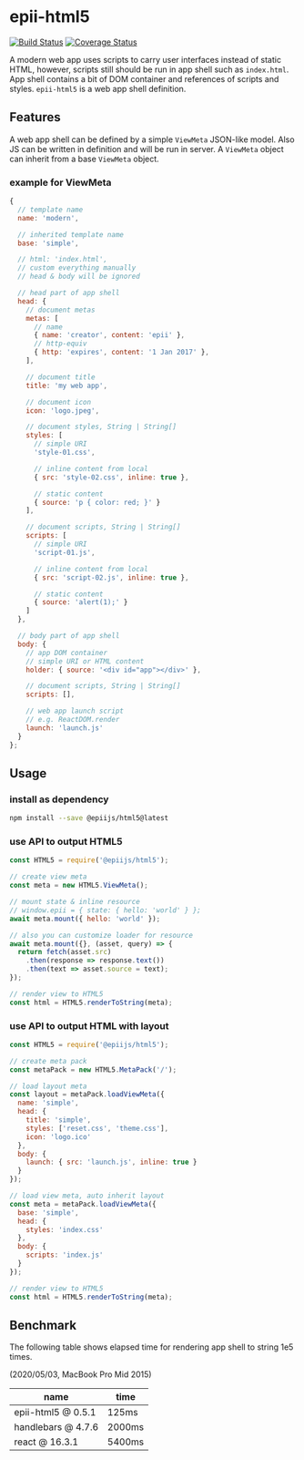 # epii-html5

[![Build Status](https://travis-ci.org/epiijs/epii-html5.svg?branch=master)](https://travis-ci.org/epiijs/epii-html5)
[![Coverage Status](https://coveralls.io/repos/github/epiijs/epii-html5/badge.svg?branch=master)](https://coveralls.io/github/epiijs/epii-html5?branch=master)

A modern web app uses scripts to carry user interfaces instead of static HTML, however, scripts still should be run in app shell such as `index.html`. App shell contains a bit of DOM container and references of scripts and styles. `epii-html5` is a web app shell definition.

## Features

A web app shell can be defined by a simple `ViewMeta` JSON-like model.
Also JS can be written in definition and will be run in server.
A `ViewMeta` object can inherit from a base `ViewMeta` object.

### example for ViewMeta

```js
{
  // template name
  name: 'modern',

  // inherited template name
  base: 'simple',

  // html: 'index.html',
  // custom everything manually
  // head & body will be ignored

  // head part of app shell
  head: {
    // document metas
    metas: [
      // name
      { name: 'creator', content: 'epii' },
      // http-equiv
      { http: 'expires', content: '1 Jan 2017' },
    ],

    // document title
    title: 'my web app',

    // document icon
    icon: 'logo.jpeg',

    // document styles, String | String[]
    styles: [
      // simple URI
      'style-01.css',

      // inline content from local
      { src: 'style-02.css', inline: true },

      // static content
      { source: 'p { color: red; }' }
    ],

    // document scripts, String | String[]
    scripts: [
      // simple URI
      'script-01.js',

      // inline content from local
      { src: 'script-02.js', inline: true },

      // static content
      { source: 'alert(1);' }
    ]
  },

  // body part of app shell
  body: {
    // app DOM container
    // simple URI or HTML content
    holder: { source: '<div id="app"></div>' },

    // document scripts, String | String[]
    scripts: [],

    // web app launch script
    // e.g. ReactDOM.render
    launch: 'launch.js'
  }
};
```

## Usage

### install as dependency
```sh
npm install --save @epiijs/html5@latest
```

### use API to output HTML5
```js
const HTML5 = require('@epiijs/html5');

// create view meta
const meta = new HTML5.ViewMeta();

// mount state & inline resource
// window.epii = { state: { hello: 'world' } };
await meta.mount({ hello: 'world' });

// also you can customize loader for resource
await meta.mount({}, (asset, query) => {
  return fetch(asset.src)
    .then(response => response.text())
    .then(text => asset.source = text);
});

// render view to HTML5
const html = HTML5.renderToString(meta);
```

### use API to output HTML with layout
```js
const HTML5 = require('@epiijs/html5');

// create meta pack
const metaPack = new HTML5.MetaPack('/');

// load layout meta
const layout = metaPack.loadViewMeta({
  name: 'simple',
  head: {
    title: 'simple',
    styles: ['reset.css', 'theme.css'],
    icon: 'logo.ico'
  },
  body: {
    launch: { src: 'launch.js', inline: true }
  }
});

// load view meta, auto inherit layout
const meta = metaPack.loadViewMeta({
  base: 'simple',
  head: {
    styles: 'index.css'
  },
  body: {
    scripts: 'index.js'
  }
});

// render view to HTML5
const html = HTML5.renderToString(meta);
```

## Benchmark

The following table shows elapsed time for rendering app shell to string 1e5 times.

(2020/05/03, MacBook Pro Mid 2015)

|name|time|
|-|-|
|epii-html5 @ 0.5.1|125ms|
|handlebars @ 4.7.6|2000ms|
|react @ 16.3.1|5400ms|

